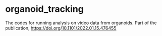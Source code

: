 # organoid_tracking
The codes for running analysis on video data from organoids. Part of the publication, https://doi.org/10.1101/2022.01.15.476455
